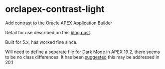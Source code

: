# orclapex-contrast-light
Add contrast to the Oracle APEX Application Builder

Detail for use described on this [blog post](http://www.grassroots-oracle.com/2015/08/apex-5-colour-contrast.html).

Built for 5.x, has worked fine since.

Will need to define a separate file for Dark Mode in APEX 19.2, there seems to be no class differences.
It has been [suggested](https://twitter.com/mikehichwa1/status/1173803917664108544) this may be addressed in 20.1
